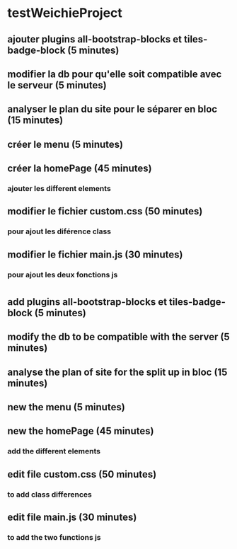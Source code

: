 # testWeichieProject

## ajouter plugins all-bootstrap-blocks et tiles-badge-block (5 minutes)

## modifier la db pour qu'elle soit compatible avec le serveur (5 minutes)

## analyser le plan du site pour le séparer en bloc (15 minutes) 
## créer le menu (5 minutes)

## créer la homePage (45 minutes)
### ajouter les different elements

## modifier le fichier custom.css (50 minutes)
### pour ajout les diférence class

## modifier le fichier main.js (30 minutes)
### pour ajout les deux fonctions js
#
## add plugins all-bootstrap-blocks et tiles-badge-block (5 minutes)

## modify the db to be compatible with the server (5 minutes)

## analyse the plan of site for the split up in bloc (15 minutes) 
## new the menu (5 minutes)

## new the homePage (45 minutes)
### add the different elements

## edit file custom.css (50 minutes)
### to add class differences

## edit file main.js (30 minutes)
### to add the two functions js